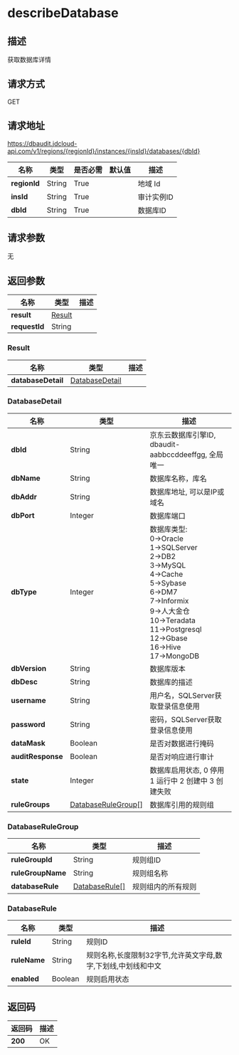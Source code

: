 # describeDatabase


## 描述
获取数据库详情

## 请求方式
GET

## 请求地址
https://dbaudit.jdcloud-api.com/v1/regions/{regionId}/instances/{insId}/databases/{dbId}

|名称|类型|是否必需|默认值|描述|
|---|---|---|---|---|
|**regionId**|String|True| |地域 Id|
|**insId**|String|True| |审计实例ID|
|**dbId**|String|True| |数据库ID|

## 请求参数
无


## 返回参数
|名称|类型|描述|
|---|---|---|
|**result**|[Result](describedatabase#result)| |
|**requestId**|String| |

### <div id="result">Result</div>
|名称|类型|描述|
|---|---|---|
|**databaseDetail**|[DatabaseDetail](describedatabase#databasedetail)| |
### <div id="databasedetail">DatabaseDetail</div>
|名称|类型|描述|
|---|---|---|
|**dbId**|String|京东云数据库引擎ID, dbaudit-aabbccddeeffgg, 全局唯一|
|**dbName**|String|数据库名称，库名|
|**dbAddr**|String|数据库地址, 可以是IP或域名|
|**dbPort**|Integer|数据库端口|
|**dbType**|Integer|数据库类型: <br>0->Oracle<br>1->SQLServer<br>2->DB2<br>3->MySQL<br>4->Cache<br>5->Sybase<br>6->DM7<br>7->Informix<br>9->人大金仓<br>10->Teradata<br>11->Postgresql<br>12->Gbase<br>16->Hive<br>17->MongoDB<br>|
|**dbVersion**|String|数据库版本|
|**dbDesc**|String|数据库的描述|
|**username**|String|用户名，SQLServer获取登录信息使用|
|**password**|String|密码，SQLServer获取登录信息使用|
|**dataMask**|Boolean|是否对数据进行掩码|
|**auditResponse**|Boolean|是否对响应进行审计|
|**state**|Integer|数据库启用状态, 0 停用 1 运行中 2 创建中 3 创建失败|
|**ruleGroups**|[DatabaseRuleGroup[]](describedatabase#databaserulegroup)|数据库引用的规则组|
### <div id="databaserulegroup">DatabaseRuleGroup</div>
|名称|类型|描述|
|---|---|---|
|**ruleGroupId**|String|规则组ID|
|**ruleGroupName**|String|规则组名称|
|**databaseRule**|[DatabaseRule[]](describedatabase#databaserule)|规则组内的所有规则|
### <div id="databaserule">DatabaseRule</div>
|名称|类型|描述|
|---|---|---|
|**ruleId**|String|规则ID|
|**ruleName**|String|规则名称,长度限制32字节,允许英文字母,数字,下划线,中划线和中文|
|**enabled**|Boolean|规则启用状态|

## 返回码
|返回码|描述|
|---|---|
|**200**|OK|
